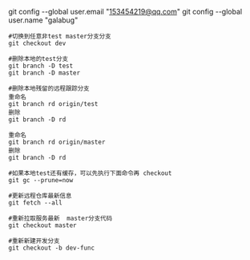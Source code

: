   git config --global user.email "153454219@qq.com"
  git config --global user.name "galabug"


```
#切换到任意非test master分支分支
git checkout dev

#删除本地的test分支
git branch -D test
git branch -D master

#删除本地残留的远程跟踪分支
重命名
git branch rd origin/test
删除
git branch -D rd

重命名
git branch rd origin/master
删除
git branch -D rd

#如果本地test还有缓存，可以先执行下面命令再 checkout
git gc --prune=now

#更新远程仓库最新信息
git fetch --all

#重新拉取服务最新  master分支代码
git checkout master

#重新新建开发分支
git checkout -b dev-func
```
